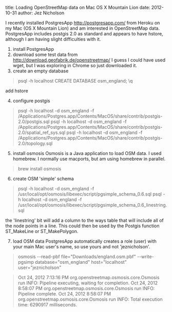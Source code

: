 title: Loading OpenStreetMap data on Mac OS X Mountain Lion
date: 2012-10-31
author: Jez Nicholson

I recently installed PostgresApp http://postgresapp.com/ from Heroku on my Mac (OS X Mountain Lion) and am interested in OpenStreetMap data. PostgresApp includes postgis 2.0 as standard and appears to have hstore, although I am having slight difficulties with it.
1. install PostgresApp
2. download some test data from http://download.geofabrik.de/openstreetmap/ I guess I could have used wget, but I was exploring in Chrome so just downloaded it.
3. create an empty database
> psql -h localhost
> CREATE DATABASE osm_england;
> \q

add hstore

4. configure postgis
> psql -h localhost -d osm_england -f /Applications/Postgres.app/Contents/MacOS/share/contrib/postgis-2.0/postgis.sql
> psql -h localhost -d osm_england -f /Applications/Postgres.app/Contents/MacOS/share/contrib/postgis-2.0/spatial_ref_sys.sql
> psql -h localhost -d osm_england -f /Applications/Postgres.app/Contents/MacOS/share/contrib/postgis-2.0/topology.sql
5. install osmosis
Osmosis is a Java application to load OSM data. I used homebrew. I normally use macports, but am using homebrew in parallel.
> brew install osmosis
6. create OSM 'simple' schema
> psql -h localhost -d osm_england -f /usr/local/opt/osmosis/libexec/script/pgsimple_schema_0.6.sql
> psql -h localhost -d osm_england -f /usr/local/opt/osmosis/libexec/script/pgsimple_schema_0.6_linestring.sql

the 'linestring' bit will add a column to the ways table that will include all of the node points in a line. This could then be used by the Postgis function ST_MakeLine or ST_MakePolygon.

7. load OSM data
PostgresApp automatically creates a role (user) with your main Mac user's name, so use yours and not 'jeznicholson'.
> osmosis --read-pbf file="Downloads/england.osm.pbf" --write-pgsimp database="osm_england" host="localhost" user="jeznicholson"

> Oct 24, 2012 7:13:16 PM org.openstreetmap.osmosis.core.Osmosis run
> INFO: Pipeline executing, waiting for completion.
> Oct 24, 2012 8:58:07 PM org.openstreetmap.osmosis.core.Osmosis run
> INFO: Pipeline complete.
> Oct 24, 2012 8:58:07 PM org.openstreetmap.osmosis.core.Osmosis run
> INFO: Total execution time: 6290917 milliseconds.